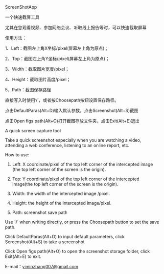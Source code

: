 ScreenShotApp


一个快速截屏工具

尤其在您观看视频、参加网络会议、听取线上报告等时，可以快速截取屏幕

使用方法：

1、Left：截图左上角X坐标/pixel(屏幕左上角为原点)；

2、Top：截图左上角Y坐标/pixel(屏幕左上角为原点)；

3、Width：截取图片宽度/pixel；

4、Height：截取图片高度/pixel；

5、Path：截图保存路径

直接写入时使用‘/’，或者按Choosepath按钮设置保存路径。

点击DefaultParas(Alt+D)输入默认参数，点击Screenshot(Alt+S)截图

点击Open figs path(Alt+O)打开截图存放文件夹，点击Exit(Alt+E)退出




A quick screen capture tool


Take a quick screenshot especially when you are watching a video, attending a web conference, listening to an online report, etc.

How to use:


1. Left: X coordinate/pixel of the top left corner of the intercepted image (the top left corner of the screen is the origin).
 

2. Top: Y coordinate/pixel of the top left corner of the intercepted image(the top left corner of the screen is the origin).


3. Width: the width of the intercepted image /pixel.


4. Height: the height of the intercepted image/pixel.


5. Path: screenshot save path


Use '/' when writing directly, or press the Choosepath button to set the save path.


Click DefaultParas(Alt+D) to input default parameters, click Screenshot(Alt+S) to take a screenshot


Click Open figs path(Alt+O) to open the screenshot storage folder, click Exit(Alt+E) to exit.





E-mail：yiminzhang007@gmail.com
                          
